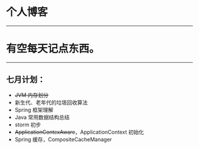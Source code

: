 # 个人博客

------
# 有空每天记点东西。
------

## 七月计划：
* ~~JVM 内存划分~~
* 新生代、老年代的垃圾回收算法
* Spring 框架理解
* Java 常用数据结构总结
* storm 初步
* ~~ApplicationContexAware~~，ApplicationContext 初始化
* Spring 缓存，CompositeCacheManager
